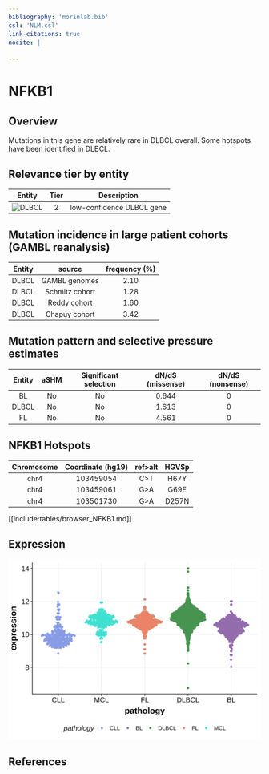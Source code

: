 ```yaml
---
bibliography: 'morinlab.bib'
csl: 'NLM.csl'
link-citations: true
nocite: |
  
---
```

# NFKB1

## Overview
Mutations in this gene are relatively rare in DLBCL overall. Some hotspots have been identified in DLBCL. 

## Relevance tier by entity

|Entity|Tier|Description               |
|:------:|:----:|--------------------------|
|![DLBCL](images/icons/tables/DLBCL_tier1.png) |2   |low-confidence DLBCL gene|

## Mutation incidence in large patient cohorts (GAMBL reanalysis)

|Entity|source        |frequency (%)|
|:------:|:--------------:|:-------------:|
|DLBCL |GAMBL genomes |2.10         |
|DLBCL |Schmitz cohort|1.28         |
|DLBCL |Reddy cohort  |1.60         |
|DLBCL |Chapuy cohort |3.42         |

## Mutation pattern and selective pressure estimates

|Entity|aSHM|Significant selection|dN/dS (missense)|dN/dS (nonsense)|
|:------:|:----:|:---------------------:|:----------------:|:----------------:|
|BL    |No  |No                   |0.644           |0               |
|DLBCL |No  |No                   |1.613           |0               |
|FL    |No  |No                   |4.561           |0               |




## NFKB1 Hotspots

| Chromosome |Coordinate (hg19) | ref>alt | HGVSp | 
 | :---:| :---: | :--: | :---: |
| chr4 | 103459054 | C>T | H67Y |
| chr4 | 103459061 | G>A | G69E |
| chr4 | 103501730 | G>A | D257N |

[[include:tables/browser_NFKB1.md]]

## Expression
![](images/gene_expression/NFKB1_by_pathology.svg)

<!-- FLAGGED FOR TIER 2 -->
<!-- ORIGIN: Unknown -->

## References
